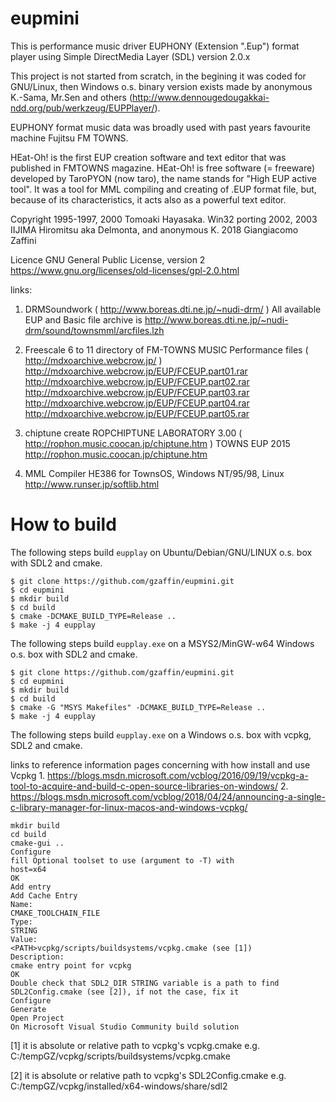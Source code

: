 # eupmini
This is performance music driver EUPHONY (Extension ".Eup") format player using Simple DirectMedia Layer (SDL) version 2.0.x

This project is not started from scratch, in the begining it was coded for GNU/Linux, then Windows o.s. binary version exists made by anonymous K.-Sama, Mr.Sen and others (http://www.dennougedougakkai-ndd.org/pub/werkzeug/EUPPlayer/).

EUPHONY format music data was broadly used with past years favourite machine Fujitsu FM TOWNS.

HEat-Oh! is the first EUP creation software and text editor that was published in FMTOWNS magazine. HEat-Oh! is free software (= freeware) developed by TaroPYON (now taro), the name stands for "High EUP active tool". It was a tool for MML compiling and creating of .EUP format file, but, because of its characteristics, it acts also as a powerful text editor.

Copyright
1995-1997, 2000 Tomoaki Hayasaka.
Win32 porting 2002, 2003 IIJIMA Hiromitsu aka Delmonta, and anonymous K.
2018 Giangiacomo Zaffini

Licence
GNU General Public License, version 2
https://www.gnu.org/licenses/old-licenses/gpl-2.0.html

links:

1. DRMSoundwork ( http://www.boreas.dti.ne.jp/~nudi-drm/ )
All available EUP and Basic file archive is http://www.boreas.dti.ne.jp/~nudi-drm/sound/townsmml/arcfiles.lzh

2. Freescale 6 to 11 directory of FM-TOWNS MUSIC Performance files ( http://mdxoarchive.webcrow.jp/ )
http://mdxoarchive.webcrow.jp/EUP/FCEUP.part01.rar
http://mdxoarchive.webcrow.jp/EUP/FCEUP.part02.rar
http://mdxoarchive.webcrow.jp/EUP/FCEUP.part03.rar
http://mdxoarchive.webcrow.jp/EUP/FCEUP.part04.rar
http://mdxoarchive.webcrow.jp/EUP/FCEUP.part05.rar

3. chiptune create ROPCHIPTUNE LABORATORY 3.00 ( http://rophon.music.coocan.jp/chiptune.htm )
TOWNS EUP 2015 http://rophon.music.coocan.jp/chiptune.htm

4. MML Compiler HE386 for TownsOS, Windows NT/95/98, Linux
http://www.runser.jp/softlib.html

# How to build

The following steps build `eupplay` on Ubuntu/Debian/GNU/LINUX o.s. box with SDL2 and cmake.

```
$ git clone https://github.com/gzaffin/eupmini.git
$ cd eupmini
$ mkdir build
$ cd build
$ cmake -DCMAKE_BUILD_TYPE=Release ..
$ make -j 4 eupplay
```

The following steps build `eupplay.exe` on a MSYS2/MinGW-w64 Windows o.s. box with SDL2 and cmake.

```
$ git clone https://github.com/gzaffin/eupmini.git
$ cd eupmini
$ mkdir build
$ cd build
$ cmake -G "MSYS Makefiles" -DCMAKE_BUILD_TYPE=Release ..
$ make -j 4 eupplay
```

The following steps build `eupplay.exe` on a Windows o.s. box with vcpkg, SDL2 and cmake.

links to reference information pages concerning with how install and use Vcpkg
1.
https://blogs.msdn.microsoft.com/vcblog/2016/09/19/vcpkg-a-tool-to-acquire-and-build-c-open-source-libraries-on-windows/
2.
https://blogs.msdn.microsoft.com/vcblog/2018/04/24/announcing-a-single-c-library-manager-for-linux-macos-and-windows-vcpkg/

```
mkdir build
cd build
cmake-gui ..
Configure
fill Optional toolset to use (argument to -T) with
host=x64
OK
Add entry
Add Cache Entry
Name:
CMAKE_TOOLCHAIN_FILE
Type:
STRING
Value:
<PATH>vcpkg/scripts/buildsystems/vcpkg.cmake (see [1])
Description:
cmake entry point for vcpkg
OK
Double check that SDL2_DIR STRING variable is a path to find SDL2Config.cmake (see [2]), if not the case, fix it
Configure
Generate
Open Project
On Microsoft Visual Studio Community build solution
```

[1]
it is absolute or relative path to vcpkg's vcpkg.cmake e.g. C:/tempGZ/vcpkg/scripts/buildsystems/vcpkg.cmake

[2]
it is absolute or relative path to vcpkg's SDL2Config.cmake e.g. C:/tempGZ/vcpkg/installed/x64-windows/share/sdl2

